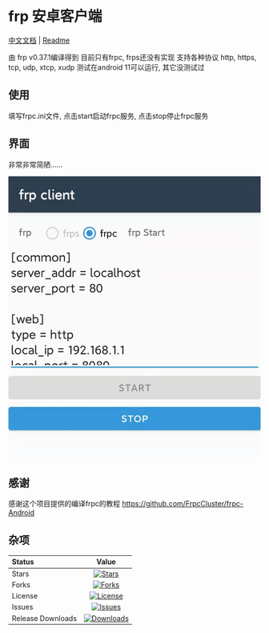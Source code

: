 # frp 安卓客户端

[中文文档](README.md) | [Readme](README_en.md)

由 frp v0.37.1编译得到
目前只有frpc, frps还没有实现
支持各种协议 http, https, tcp, udp, xtcp, xudp
测试在android 11可以运行, 其它没测试过

## 使用

填写frpc.ini文件, 点击start启动frpc服务, 点击stop停止frpc服务

## 界面

非常非常简陋……

![主界面](/docs/ui.jpg)

## 感谢

感谢这个项目提供的编译frpc的教程
<https://github.com/FrpcCluster/frpc-Android>

## 杂项

|Status|Value|
|:----|:---:|
|Stars|[![Stars](https://img.shields.io/github/stars/qiuhaotc/frp_android)](https://github.com/qiuhaotc/frp_android)
|Forks|[![Forks](https://img.shields.io/github/forks/qiuhaotc/frp_android)](https://github.com/qiuhaotc/frp_android)
|License|[![License](https://img.shields.io/github/license/qiuhaotc/frp_android)](https://github.com/qiuhaotc/frp_android)
|Issues|[![Issues](https://img.shields.io/github/issues/qiuhaotc/frp_android)](https://github.com/qiuhaotc/frp_android)
|Release Downloads|[![Downloads](https://img.shields.io/github/downloads/qiuhaotc/frp_android/total.svg)](https://github.com/qiuhaotc/frp_android/releases)
